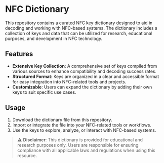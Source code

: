 # NFC Dictionary

This repository contains a curated NFC key dictionary designed to aid in decoding and working with NFC-based systems. The dictionary includes a collection of keys and data that can be utilized for research, educational purposes, and development in NFC technology.

## Features

- **Extensive Key Collection**: A comprehensive set of keys compiled from various sources to enhance compatibility and decoding success rates.
- **Structured Format**: Keys are organized in a clear and accessible format for easy integration into NFC-related tools and projects.
- **Customizable**: Users can expand the dictionary by adding their own keys to suit specific use cases.

## Usage

1. Download the dictionary file from this repository.
2. Import or integrate the file into your NFC-related tools or workflows.
3. Use the keys to explore, analyze, or interact with NFC-based systems.

> ⚠️ **Disclaimer**: This dictionary is provided for educational and research purposes only. Users are responsible for ensuring compliance with all applicable laws and regulations when using this resource.
